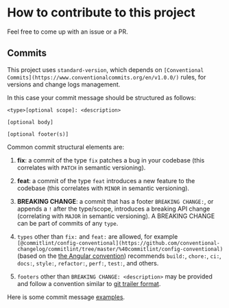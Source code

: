 # How to contribute to this project

Feel free to come up with an issue or a PR.

## Commits

This project uses `standard-version`, which depends on `[Conventional Commits](https://www.conventionalcommits.org/en/v1.0.0/)` rules, for versions and change logs management.

In this case your commit message should be structured as follows:

``` vim
<type>[optional scope]: <description>

[optional body]

[optional footer(s)]
```

Common commit structural elements are:

1. **fix**: a commit of the type `fix` patches a bug in your codebase (this correlates with `PATCH` in semantic versioning).

1. **feat**: a commit of the type `feat` introduces a new feature to the codebase (this correlates with `MINOR` in semantic versioning).

1. **BREAKING CHANGE**: a commit that has a footer `BREAKING CHANGE:`, or appends a `!` after the type/scope, introduces a breaking API change (correlating with `MAJOR` in semantic versioning). A BREAKING CHANGE can be part of commits of any `type`.

1. `types` other than `fix:` and `feat:` are allowed, for example `[@commitlint/config-conventional](https://github.com/conventional-changelog/commitlint/tree/master/%40commitlint/config-conventional)` (based on the [the Angular convention](https://github.com/angular/angular/blob/22b96b9/CONTRIBUTING.md#-commit-message-guidelines)) recommends `build:`, `chore:`, `ci:`, `docs:`, `style:`, `refactor:`, `perf:`, `test:`, and others.

1. `footers` other than `BREAKING CHANGE: <description>` may be provided and follow a convention similar to [git trailer format](https://git-scm.com/docs/git-interpret-trailers).

Here is some commit message [examples](https://www.conventionalcommits.org/en/v1.0.0/#examples).
